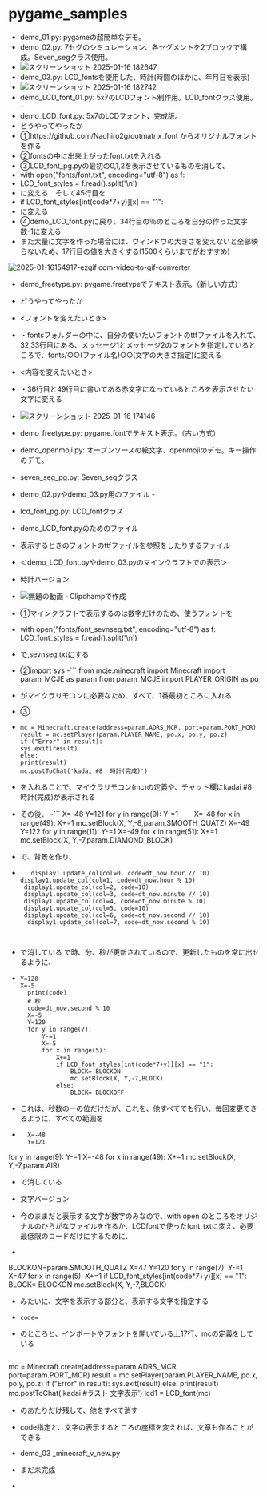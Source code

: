 # pygame_samples

 - demo_01.py: pygameの超簡単なデモ。
 - demo_02.py: 7セグのシミュレーション、各セグメントを2ブロックで構成。Seven_segクラス使用。
 -  ![スクリーンショット 2025-01-16 182647](https://github.com/user-attachments/assets/01e49458-5eaf-4e9f-a5c4-5ff23854cd5c)
 - demo_03.py: LCD_fontsを使用した、時計(時間のほかに、年月日を表示)
 - ![スクリーンショット 2025-01-16 182742](https://github.com/user-attachments/assets/3ae9dd7e-4fff-4466-adef-4d31b9a83a8d)
 - demo_LCD_font_01.py: 5x7のLCDフォント制作用。LCD_fontクラス使用。 -
 - demo_LCD_font.py: 5x7のLCDフォント、完成版。
 - どうやってやったか
 - ①https://github.com/Naohiro2g/dotmatrix_font    からオリジナルフォントを作る
 - ②fontsの中に出来上がったfont.txtを入れる
 - ③LCD_font_pg.pyの最初の0,1,2を表示させているものを消して、
 - with open("fonts/font.txt", encoding="utf-8") as f:
 - LCD_font_styles = f.read().split('\n')
 - に変える　そして45行目を
 - if LCD_font_styles[int(code*7+y)][x] == "1":
 - に変える
 - ④demo_LCD_font.pyに戻り、34行目の％のところを自分の作った文字数-1に変える
 - また大量に文字を作った場合には、ウィンドウの大きさを変えないと全部映らないため、17行目の値を大きくする(1500くらいまでがおすすめ)
        
![2025-01-16154917-ezgif com-video-to-gif-converter](https://github.com/user-attachments/assets/0a5dbc7b-a15f-4aaa-b718-6cb85f919cb7)

 - demo_freetype.py: pygame.freetypeでテキスト表示。（新しい方式）
 - どうやってやったか
 - <フォントを変えたいとき>
 - ・fontsフォルダーの中に、自分の使いたいフォントのttfファイルを入れて、32,33行目にある、メッセージ1とメッセージ2のフォントを指定しているところで、fonts/○○(ファイル名)○○(文字の大きさ指定)に変える
 - <内容を変えたいとき>
 - ・36行目と49行目に書いてある赤文字になっているところを表示させたい文字に変える
 - ![スクリーンショット 2025-01-16 174146](https://github.com/user-attachments/assets/28d3a725-dad9-4b76-ad92-94748193b360)
 - demo_freetype.py: pygame.fontでテキスト表示。（古い方式）

 - demo_openmoji.py: オープンソースの絵文字、openmojiのデモ。キー操作のデモ。
 - seven_seg_pg.py: Seven_segクラス
 - demo_02.pyやdemo_03.py用のファイル - 
 - lcd_font_pg.py: LCD_fontクラス
 - demo_LCD_font.pyのためのファイル
 - 表示するときのフォントのttfファイルを参照をしたりするファイル
 - ＜demo_LCD_font.pyやdemo_03.pyのマインクラフトでの表示＞
 - 時計バージョン
 - ![無題の動画 ‐ Clipchampで作成](https://github.com/user-attachments/assets/faab16d7-5630-4983-91f1-8065472dc930)
 - ①マインクラフトで表示するのは数字だけのため、使うフォントを
 - with open("fonts/font_sevnseg.txt", encoding="utf-8") as f:
        LCD_font_styles = f.read().split('\n')
 - で,sevnseg.txtにする
 - ②import sys
 -```
 from mcje.minecraft import Minecraft
  import param_MCJE as param
  from param_MCJE import PLAYER_ORIGIN as po
 - がマイクラリモコンに必要なため、すべて、1番最初ところに入れる
 - ③
 - ```
   mc = Minecraft.create(address=param.ADRS_MCR, port=param.PORT_MCR)
   result = mc.setPlayer(param.PLAYER_NAME, po.x, po.y, po.z)
   if ("Error" in result):
   sys.exit(result)
   else:
   print(result)
   mc.postToChat('kadai #8  時計(完成)')
 - を入れることで、マイクラリモコン(mc)の定義や、チャット欄にkadai #8  時計(完成)が表示される
 - その後、
 -```
  X=-48
  Y=121
  for y in range(9):
       Y-=1
  　　X=-48
   for x in range(49):
    X+=1
     mc.setBlock(X, Y,-8,param.SMOOTH_QUATZ)
     X=-49
     Y=122
     for y in range(11):
     Y-=1
      X=-49
  for x in range(51):
   X+=1
   mc.setBlock(X, Y,-7,param.DIAMOND_BLOCK)
 - で、背景を作り、
 - ```
      display1.update_col(col=0, code=dt_now.hour // 10)
   display1.update_col(col=1, code=dt_now.hour % 10)
    display1.update_col(col=2, code=10)
    display1.update_col(col=3, code=dt_now.minute // 10)
    display1.update_col(col=4, code=dt_now.minute % 10)
    display1.update_col(col=5, code=10)
    display1.update_col(col=6, code=dt_now.second // 10)
     display1.update_col(col=7, code=dt_now.second % 10)
  

   
 -    で消している で時、分、秒が更新されているので、更新したものを常に出せるように、
 -    ```
      Y=120
      X=-5
        print(code)
        # 秒
        code=dt_now.second % 10
        X=-5
        Y=120
        for y in range(7):
            Y-=1
            X=-5
            for x in range(5):
                X+=1
                if LCD_font_styles[int(code*7+y)][x] == "1":
                    BLOCK= BLOCKON
                    mc.setBlock(X, Y,-7,BLOCK)   
                else:
                    BLOCK= BLOCKOFF
 -    これは、秒数の一の位だけだが、これを、他すべてでも行い、毎回変更できるように、すべての範囲を
 -  ```
      X=-48
      Y=121
   for y in range(9):
                    Y-=1
                    X=-48
                    for x in range(49):
                        X+=1
                        mc.setBlock(X, Y,-7,param.AIR)            
 -  で消している

 -  文字バージョン

 -  今のままだと表示する文字が数字のみなので、with open のところをオリジナルのひらがなファイルを作るか、LCDfontで使ったfont_txtに変え、必要最低限のコードだけにするために、
 -  ```
 
BLOCKON=param.SMOOTH_QUATZ
X=47
Y=120
for y in range(7):
    Y-=1
    X=47
    for x in range(5):
        X+=1
        if LCD_font_styles[int(code*7+y)][x] == "1":
                BLOCK= BLOCKON
                mc.setBlock(X, Y,-7,BLOCK)
 -  みたいに、文字を表示する部分と、表示する文字を指定する
 - ```
   code=
 - のところと、インポートやフォントを開いている上17行、mcの定義をしている
   ```
mc = Minecraft.create(address=param.ADRS_MCR, port=param.PORT_MCR)
result = mc.setPlayer(param.PLAYER_NAME, po.x, po.y, po.z)
if ("Error" in result):
    sys.exit(result)
else:
    print(result)
    mc.postToChat('kadai #ラスト  文字表示')
lcd1 = LCD_font(mc)

 - のあたりだけ残して、他をすべて消す
 -  code指定と、文字の表示するところの座標を変えれば、文章も作ることができる
 -  demo_03 _minecraft_v_new.py
 -   まだ未完成
 



 

 
   

  
  
   
 
  - 
